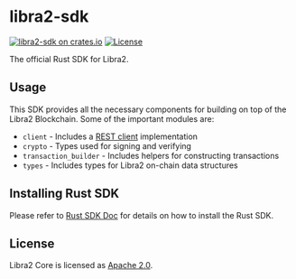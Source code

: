 # libra2-sdk

[![libra2-sdk on crates.io](https://img.shields.io/crates/v/libra2-sdk)](https://crates.io/crates/libra2-sdk)
[![License](https://img.shields.io/badge/license-Apache-green.svg)](https://github.com/libra2org/libra2-core/blob/main/LICENSE)

The official Rust SDK for Libra2.

## Usage

This SDK provides all the necessary components for building on top of the Libra2 Blockchain. Some of the important modules are:

* `client` - Includes a [REST client](https://docs.libra2.org/nodes/libra2-api-spec#/) implementation
* `crypto` - Types used for signing and verifying
* `transaction_builder` - Includes helpers for constructing transactions
* `types` - Includes types for Libra2 on-chain data structures

## Installing Rust SDK
Please refer to [Rust SDK Doc](https://docs.libra2.org/sdks/rust-sdk/) for details on how to install the Rust SDK.

## License

Libra2 Core is licensed as [Apache 2.0](https://github.com/libra2org/libra2-core/blob/main/LICENSE).
